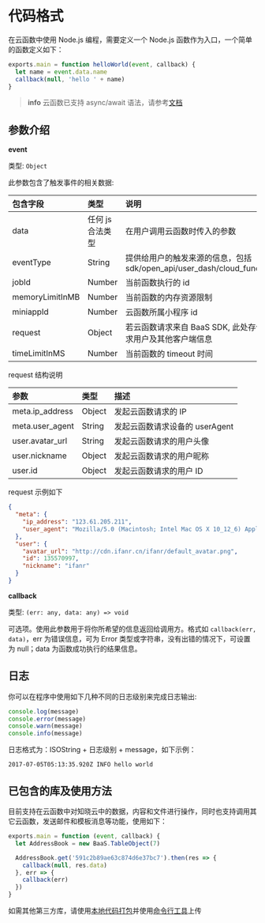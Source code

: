# 代码格式

在云函数中使用 Node.js 编程，需要定义一个 Node.js 函数作为入口，一个简单的函数定义如下：

```js
exports.main = function helloWorld(event, callback) {
  let name = event.data.name
  callback(null, 'hello ' + name)
}
```

> **info**
> 云函数已支持 async/await 语法，请参考[文档](/cloud-function/node-sdk/async-await.md)

## 参数介绍

**event**

类型: `Object`

此参数包含了触发事件的相关数据:

| 包含字段         | 类型            | 说明 |
| :-------------- | :------------- | :-- |
| data            | 任何 js 合法类型 | 在用户调用云函数时传入的参数 |
| eventType       | String         | 提供给用户的触发来源的信息，包括 sdk/open_api/user_dash/cloud_function |
| jobId           | Number         | 当前函数执行的 id |
| memoryLimitInMB | Number         | 当前函数的内存资源限制 |
| miniappId       | Number         | 云函数所属小程序 id |
| request         | Object         | 若云函数请求来自 BaaS SDK, 此处存储请求用户及其他客户端信息 |
| timeLimitInMS   | Number         | 当前函数的 timeout 时间 |

request 结构说明

| 参数             | 类型   | 描述 |
| :-------------- | :----- | :--- |
| meta.ip_address | Object | 发起云函数请求的 IP   |
| meta.user_agent | String | 发起云函数请求设备的 userAgent |
| user.avatar_url | String | 发起云函数请求的用户头像  |
| user.nickname   | Object | 发起云函数请求的用户昵称 |
| user.id         | Object | 发起云函数请求的用户 ID |

request 示例如下

```json
{
  "meta": {
    "ip_address": "123.61.205.211",
    "user_agent": "Mozilla/5.0 (Macintosh; Intel Mac OS X 10_12_6) AppleWebKit/605.1.15 (KHTML, like Gecko) Version/11.1.2 Safari/605.1.15"
  },
  "user": {
    "avatar_url": "http://cdn.ifanr.cn/ifanr/default_avatar.png",
    "id": 135570997,
    "nickname": "ifanr"
  }
}
```

**callback**

类型: `(err: any, data: any) => void`

可选项。使用此参数用于将你所希望的信息返回给调用方。格式如 `callback(err, data)`，err 为错误信息，可为 Error 类型或字符串，没有出错的情况下，可设置为 null；data 为函数成功执行的结果信息。


## 日志

你可以在程序中使用如下几种不同的日志级别来完成日志输出:

```js
console.log(message)
console.error(message)
console.warn(message)
console.info(message)
```

日志格式为：ISOString + 日志级别 + message，如下示例：

```
2017-07-05T05:13:35.920Z INFO hello world
```

## 已包含的库及使用方法

目前支持在云函数中对知晓云中的数据，内容和文件进行操作，同时也支持调用其它云函数，发送邮件和模板消息等功能，使用如下：

```js
exports.main = function (event, callback) {
  let AddressBook = new BaaS.TableObject(7)

  AddressBook.get('591c2b89ae63c874d6e37bc7').then(res => {
    callback(null, res.data)
  }, err => {
    callback(err)
  })
}
```

如需其他第三方库，请使用[本地代码打包](/cloud-function/packaging.md)并使用[命令行工具](/cloud-function/cli.md)上传

